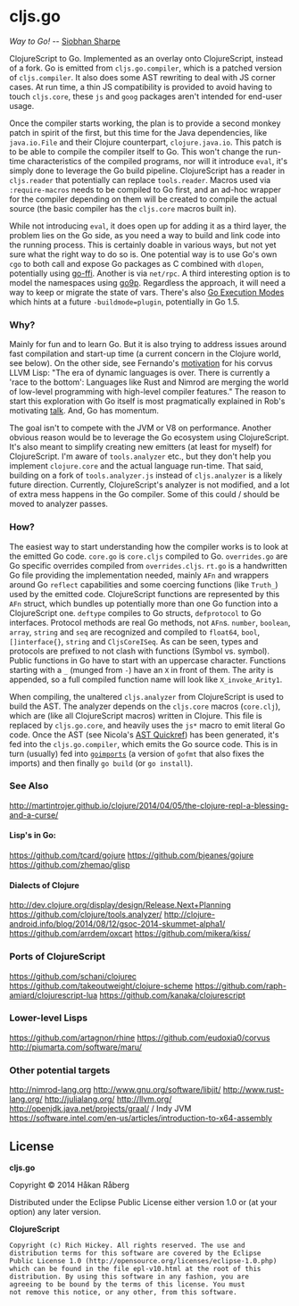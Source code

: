 # cljs.go

*Way to Go!* -- [Siobhan Sharpe](http://londonist.com/2012/07/did-boris-write-twenty-twelve-way-to-go-gag.php)


ClojureScript to Go. Implemented as an overlay onto ClojureScript, instead of a fork. Go is emitted from `cljs.go.compiler`, which is a patched version of `cljs.compiler`. It also does some AST rewriting to deal with JS corner cases. At run time, a thin JS compatibility is provided to avoid having to touch `cljs.core`, these `js` and `goog` packages aren't intended for end-user usage.

Once the compiler starts working, the plan is to provide a second monkey patch in spirit of the first, but this time for the Java dependencies, like `java.io.File` and their Clojure counterpart, `clojure.java.io`. This patch is to be able to compile the compiler itself to Go. This won't change the run-time characteristics of the compiled programs, nor will it introduce `eval`, it's simply done to leverage the Go build pipeline. ClojureScript has a reader in `cljs.reader` that potentially can replace `tools.reader`. Macros used via `:require-macros` needs to be compiled to Go first, and an ad-hoc wrapper for the compiler depending on them will be created to compile the actual source (the basic compiler has the `cljs.core` macros built in).

While not introducing `eval`, it does open up for adding it as a third layer, the problem lies on the Go side, as you need a way to build and link code into the running process. This is certainly doable in various ways, but not yet sure what the right way to do so is. One potential way is to use Go's own `cgo` to both call and expose Go packages as C combined with `dlopen`, potentially using [go-ffi](https://bitbucket.org/binet/go-ffi). Another is via `net/rpc`. A third interesting option is to model the namespaces using [go9p](http://code.google.com/p/go9p/). Regardless the approach, it will need a way to keep or migrate the state of vars. There's also [Go Execution Modes](https://docs.google.com/document/d/1nr-TQHw*er6GOQRsF6T43GGhFDelrAP0NqSS*00RgZQ/preview?sle=true) which hints at a future `-buildmode=plugin`, potentially in Go 1.5.

### Why?

Mainly for fun and to learn Go. But it is also trying to address issues around fast compilation and start-up time (a current concern in the Clojure world, see below). On the other side, see Fernando's [motivation](https://github.com/eudoxia0/corvus#why) for his corvus LLVM Lisp: "The era of dynamic languages is over. There is currently a 'race to the bottom': Languages like Rust and Nimrod are merging the world of low-level programming with high-level compiler features." The reason to start this exploration with Go itself is most pragmatically explained in Rob's motivating [talk](https://talks.golang.org/2012/splash.article). And, Go has momentum.

The goal isn't to compete with the JVM or V8 on performance. Another obvious reason would be to leverage the Go ecosystem using ClojureScript. It's also meant to simplify creating new emitters (at least for myself) for ClojureScript. I'm aware of `tools.analyzer` etc., but they don't help you implement `clojure.core` and the actual language run-time. That said, building on a fork of `tools.analyzer.js` instead of `cljs.analyzer` is a likely future direction. Currently, ClojureScript's analyzer is not modified, and a lot of extra mess happens in the Go compiler. Some of this could / should be moved to analyzer passes.

### How?

The easiest way to start understanding how the compiler works is to look at the emitted Go code. `core.go` is `core.cljs` compiled to Go. `overrides.go` are Go specific overrides compiled from `overrides.cljs`. `rt.go` is a handwritten Go file providing the implementation needed, mainly `AFn` and wrappers around Go `reflect` capabilities and some coercing functions (like `Truth_`) used by the emitted code. ClojureScript functions are represented by this `AFn` struct, which bundles up potentially more than one Go function into a ClojureScript one. `deftype` compiles to Go structs, `defprotocol` to Go interfaces. Protocol methods are real Go methods, not `AFn`s. `number`, `boolean`, `array`, `string` and `seq` are recognized and compiled to `float64`, `bool`, `[]interface{}`, `string` and `CljsCoreISeq`. As can be seen, types and protocols are prefixed to not clash with functions (Symbol vs. symbol). Public functions in Go have to start with an uppercase character. Functions starting with a `_` (munged from `-`) have an `X` in front of them. The arity is appended, so a full compiled function name will look like `X_invoke_Arity1`.

When compiling, the unaltered `cljs.analyzer` from ClojureScript is used to build the AST. The analyzer depends on the `cljs.core` macros (`core.clj`), which are (like all ClojureScript macros) written in Clojure. This file is replaced by `cljs.go.core`, and heavily uses the `js*` macro to emit literal Go code. Once the AST (see Nicola's [AST Quickref](http://clojure.github.io/tools.analyzer/spec/quickref.html)) has been generated, it's fed into the `cljs.go.compiler`, which emits the Go source code. This is in turn (usually) fed into [`goimports`](http://godoc.org/code.google.com/p/go.tools/cmd/goimports) (a version of `gofmt` that also fixes the imports) and then finally `go build` (or `go install`).

### See Also

http://martintrojer.github.io/clojure/2014/04/05/the-clojure-repl-a-blessing-and-a-curse/

#### Lisp's in Go:

https://github.com/tcard/gojure
https://github.com/bjeanes/gojure
https://github.com/zhemao/glisp

#### Dialects of Clojure

http://dev.clojure.org/display/design/Release.Next+Planning
https://github.com/clojure/tools.analyzer/
http://clojure-android.info/blog/2014/08/12/gsoc-2014-skummet-alpha1/
https://github.com/arrdem/oxcart
https://github.com/mikera/kiss/

### Ports of ClojureScript

https://github.com/schani/clojurec
https://github.com/takeoutweight/clojure-scheme
https://github.com/raph-amiard/clojurescript-lua
https://github.com/kanaka/clojurescript

### Lower-level Lisps

https://github.com/artagnon/rhine
https://github.com/eudoxia0/corvus
http://piumarta.com/software/maru/

### Other potential targets

http://nimrod-lang.org
http://www.gnu.org/software/libjit/
http://www.rust-lang.org/
http://julialang.org/
http://llvm.org/
http://openjdk.java.net/projects/graal/ / Indy JVM
https://software.intel.com/en-us/articles/introduction-to-x64-assembly

## License

**cljs.go**

Copyright © 2014 Håkan Råberg

Distributed under the Eclipse Public License either version 1.0 or (at
your option) any later version.

**ClojureScript**

    Copyright (c) Rich Hickey. All rights reserved. The use and
    distribution terms for this software are covered by the Eclipse
    Public License 1.0 (http://opensource.org/licenses/eclipse-1.0.php)
    which can be found in the file epl-v10.html at the root of this
    distribution. By using this software in any fashion, you are
    agreeing to be bound by the terms of this license. You must
    not remove this notice, or any other, from this software.
